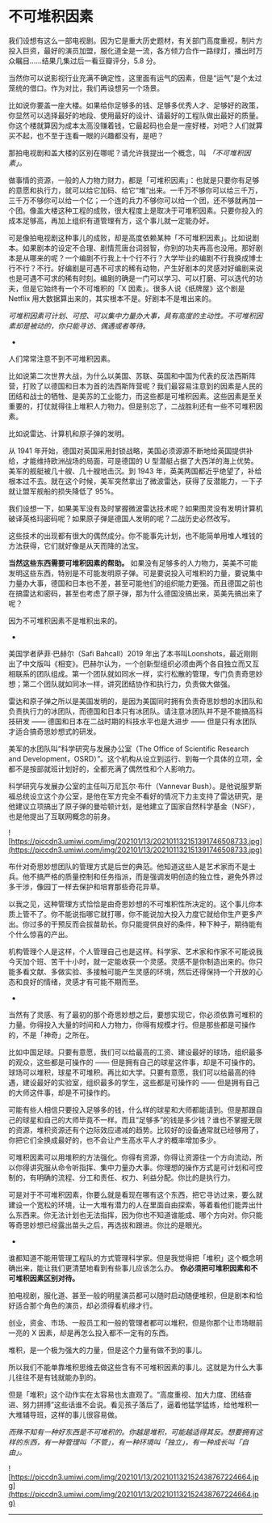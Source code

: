 # 不可堆积因素

我们设想有这么一部电视剧。因为它是重大历史题材，有关部门高度重视，制片方投入巨资，最好的演员加盟，服化道全是一流，各方倾力合作一路绿灯，播出时万众瞩目……结果几集过后一看豆瓣评分，5.8 分。

当然你可以说影视行业充满不确定性，这里面有运气的因素，但是“运气”是个太过笼统的借口。作为对比，我们再设想另一个场景。

比如说你要盖一座大楼。如果给你足够多的钱、足够多优秀人才、足够好的政策，你显然可以选择最好的地段、使用最好的设计、请最好的工程队做出最好的质量。你这个楼就算因为成本太高没赚着钱，它最起码也会是一座好楼，对吧？人们就算买不起，也不至于连看一眼的兴趣都没有，是吧？

那拍电视剧和盖大楼的区别在哪呢？请允许我提出一个概念，叫 *「不可堆积因素」。*

做事情的资源，一般的人力物力财力，都是「可堆积因素」：也就是只要你有足够的意愿和执行力，就可以给它加码、给它“堆”出来。一千万不够你可以给三千万，三千万不够你可以给一个亿；一个连的兵力不够你可以给一个团，还不够就再加一个团。像盖大楼这种工程的成败，很大程度上是取决于可堆积因素。只要你投入的成本足够高，再加上组织有道管理有方，这个事儿就一定能办好。

可是像拍电视剧这种事儿的成败，却是高度依赖某种「不可堆积因素」。比如说剧本。如果剧本的设定不合理、剧情荒唐台词弱智，你别的功夫再高也没用。那好剧本是从哪来的呢？一个编剧不行我上十个行不行？大学毕业的编剧不行我换成博士行不行？不行。好编剧是可遇不可求的稀有动物，产生好剧本的灵感对好编剧来说也是可遇不可求的稀有时刻。编剧的确是一门可以学习、可以打磨、可以迭代的功夫，但是它始终有一个不可堆积的「X 因素」。很多人说《纸牌屋》这个剧是 Netflix 用大数据算出来的，其实根本不是。好剧本不是堆出来的。

 *可堆积因素可计划、可控、可以集中力量办大事，具有高度的主动性。不可堆积因素却是被动的，你只能寻访、偶遇或者等待。*

*

人们常常注意不到不可堆积因素。

比如说第二次世界大战，为什么以美国、苏联、英国和中国为代表的反法西斯阵营，打败了以德国和日本为首的法西斯阵营呢？我们最容易注意到的因素是人民的团结和战士的牺牲、是美苏的工业能力，而这些都是可堆积因素。这些因素是至关重要的，打仗就得往上堆积人力物力。但是别忘了，二战胜利还有一些不可堆积因素。

比如说雷达、计算机和原子弹的发明。

从 1941 年开始，德国对英国采用封锁战略，美国必须源源不断地给英国提供补给，才能维持欧洲战场的局面，可是德国的 U 型潜艇占据了大西洋的海上优势。美军的舰艇被几十艘、几十艘地击沉。到 1943 年，英美两国都近乎绝望了，补给根本过不去。就在这个时候，美军突然拿出了微波雷达，获得了反潜能力，一下子就让盟军舰船的损失降低了 95%。

我们设想一下，如果美军没有及时掌握微波雷达技术呢？如果图灵没有发明计算机破译英格玛密码呢？如果原子弹是德国人发明的呢？二战历史必然改写。

这些技术的出现都有很大的偶然成分。你不能事先计划，也不能简单用堆人堆钱的方法获得，它们就好像是从天而降的法宝。

 **当然这些东西需要可堆积因素的帮助。** 如果没有足够多的人力物力，英美不可能发明这些东西，特别是不可能发明原子弹。可是要说投入可堆积的力量，要说集中力量办大事，德国和日本也不差，甚至可能他们的组织能力更强。而且德国之前也在搞雷达和密码，甚至也考虑了原子弹，那为什么德国没搞出来，英美先搞出来了呢？

因为不可堆积因素不是堆积出来的。

*

美国学者萨菲·巴赫尔（Safi Bahcall）2019 年出了本书叫Loonshots，最近刚刚出了中文版叫《相变》。巴赫尔认为，一个创新型组织必须由两个各自独立而又互相联系的团队组成。第一个团队就如同水一样，实行松散的管理，专门负责奇思妙想；第二个团队就如同冰一样，讲究团结协作和执行力，负责做大做强。

雷达和原子弹之所以是美国发明的，是因为美国同时拥有负责奇思妙想的水团队和负责执行力的冰团队，而德国和日本只有冰团队。请注意冰团队并不是不能搞高科技研发 —— 德国和日本在二战时期的科技水平也是大进步 —— 但是只有水团队才适合搞奇思妙想式的研发。

美军的水团队叫“科学研究与发展办公室（The Office of Scientific Research and Development，OSRD）”。这个机构从设立到运行、到每一个具体的立项，全都不是按部就班计划好的，全都充满了偶然性和个人影响力。

科学研究与发展办公室的主任叫万尼瓦尔·布什（Vannevar Bush）。是他说服罗斯福总统设立这个办公室，是他在军方完全不看好的情况下力主支持了雷达研究，是他建议立项搞出了原子弹的曼哈顿计划，是他建立了国家自然科学基金（NSF），也是他提出了互联网概念的前身。

![https://piccdn3.umiwi.com/img/202101/13/202101132151391746508733.jpg](https://piccdn3.umiwi.com/img/202101/13/202101132151391746508733.jpg)

布什对奇思妙想团队的管理方式是后世的典范。他知道这些人是艺术家而不是士兵。他不搞严格的质量控制和任务指派，而是强调发明创造的独立性，避免外界过多干涉，像园丁一样去保护和培育那些奇花异草。

以我之见，这种管理方式恰恰是由奇思妙想的不可堆积性所决定的。这个事儿你本质上管不了。你不能说指哪它就打哪，你不能说加大投入力度它就给你生产更多产出。你过多的干预反而会拔苗助长。你只能提供良好的条件，种下种子，期待能有个什么惊喜的产出。

机构管理个人是这样，个人管理自己也是这样。科学家、艺术家和作家不可能说我今天加个班、苦干十小时，就一定能收获一个灵感。灵感不是你制造出来的。你只能多看文献、多做实验、多接触可能产生灵感的环境，然后还得保持一个开放的心态和良好的情绪，灵感才有可能不期而至。

*

当然有了灵感、有了最初的那个奇思妙想之后，要想实现它，你必须依靠可堆积的力量。你得投入大量的时间和人力物力，你得有规模才行。但是那些都是可操作的，不是「神奇」之所在。

比如中国足球。只要有意愿，我们可以给最高的工资、建设最好的球场，组织最多的观众，这些都是可操作的 —— 但是拥有自己的球星这件事，却是不可操作的。球场可以堆积，球星不可堆积。再比如大学。只要有意愿，我们可以给最高的待遇，建设最好的实验室，组织最多的学生，这些都是可操作的 —— 但是拥有自己的大师这件事，却是不可操作的。

可能有些人相信只要投入足够多的钱，什么样的球星和大师都能请到。但是那跟自己的球星和自己的大师毕竟不一样。而且“足够多”的钱是多少钱？谁也不掌握无限的资源，堆积资源还有个边际效应递减的趋势。比较好的设备通常就已经够用了，你把它们全换成最好的，也不会让产生高水平人才的概率增加多少。

可堆积因素可以用堆积的方法强化。你得有资源，你得让资源往一个方向流动，所以你得讲究服从命令听指挥、集中力量办大事。你理想的操作方式是可计划和可控制的，有明确的流程、分工和责任、权力、利益分配。你比的是执行力。

可是对于不可堆积因素，你要么就是看现在哪有这个东西，把它寻访过来，要么就建设一个宽松的环境，让一大堆有潜力的人在里面自由探索，等着看他们能弄出什么东西来。你无法计划也无法指挥，因为你也不知道谁能成、哪个方向对。你只能等奇思妙想已经露出苗头之后，再选拔和跟进。你比的是眼光。

*

谁都知道不能用管理工程队的方式管理科学家。但是我觉得把「堆积」这个概念明确出来，能让我们更清楚地看到有些事儿应该怎么办。 **你必须把可堆积因素和不可堆积因素区别对待。**

拍电视剧，服化道、甚至一般的明星演员都可以随时启动随便堆积，但是剧本和恰好适合那个角色的演员，却必须得看机缘才行。

创业，资金、市场、一般员工和一般的管理者都可以堆积，但是你那个让市场眼前一亮的 X 因素，却是再怎么投入都不一定有的东西。

堆积，是一个极为强大的力量，但是这个力量有做不到的事儿。

所以我们不能单靠堆积思维去做这些含有不可堆积因素的事儿。这就是为什么大事儿往往不是有钱就能办到的。

但是「堆积」这个动作实在太容易也太直观了。“高度重视、加大力度、团结奋进、努力拼搏”这些话谁不会说。看见孩子落后了，逼着他猛学猛练，给他堆积一大堆辅导班，这样的事儿很容易做。

 *而殊不知有一种好东西是不可堆积的。你越是堆积，可能越适得其反。想要拥有这样的东西，有一种管理叫「不管」，有一种环境叫「独立」，有一种成长叫「自由」。*

![https://piccdn3.umiwi.com/img/202101/13/202101132152438767224664.jpg](https://piccdn3.umiwi.com/img/202101/13/202101132152438767224664.jpg)

---
